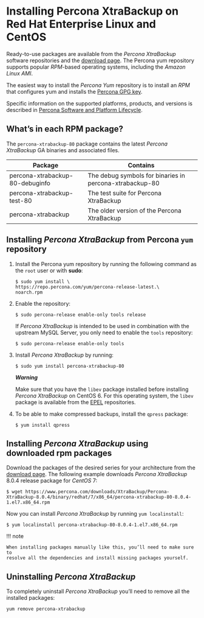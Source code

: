 # Installing Percona XtraBackup on Red Hat Enterprise Linux and CentOS

Ready-to-use packages are available from the *Percona XtraBackup* software
repositories and the [download page](https://www.percona.com/downloads/XtraBackup/). The Percona yum repository supports popular *RPM*-based operating systems, including the *Amazon
Linux AMI*.

The easiest way to install the *Percona Yum* repository is to install an *RPM*
that configures yum and installs the [Percona GPG key](https://www.percona.com/downloads/RPM-GPG-KEY-percona).

Specific information on the supported platforms, products, and versions is described in [Percona Software and Platform Lifecycle](https://www.percona.com/services/policies/percona-software-platform-lifecycle#mysql).

## What’s in each RPM package?

The `percona-xtrabackup-80` package contains the latest *Percona XtraBackup*
GA binaries and associated files.

|Package|Contains|
|--- |--- |
|percona-xtrabackup-80-debuginfo|The debug symbols for binaries in percona-xtrabackup-80|
|percona-xtrabackup-test-80|The test suite for Percona XtraBackup|
|percona-xtrabackup|The older version of the Percona XtraBackup|

## Installing *Percona XtraBackup* from Percona `yum` repository

1. Install the Percona yum repository by running the following command as the `root` user or with **sudo**: 

     ```shell
     $ sudo yum install \
     https://repo.percona.com/yum/percona-release-latest.\
     noarch.rpm
     ```

2. Enable the repository: 

     ```shell
     $ sudo percona-release enable-only tools release
     ```

    If *Percona XtraBackup* is intended to be used in combination with
    the upstream MySQL Server, you only need to enable the `tools`
    repository: 

    ```shell
    $ sudo percona-release enable-only tools
    ```

3. Install *Percona XtraBackup* by running:

    ```shell
    $ sudo yum install percona-xtrabackup-80
    ```

    **_Warning_**

    Make sure that you have the `libev` package installed before
    installing *Percona XtraBackup* on CentOS 6. For this operating system, the
    `libev` package is available from the [EPEL](https://fedoraproject.org/wiki/EPEL) repositories.

4. To be able to make compressed backups, install the `qpress` package:

    ```shell
    $ yum install qpress
    ```

## Installing *Percona XtraBackup* using downloaded rpm packages

Download the packages of the desired series for your architecture from the
[download page](https://www.percona.com/downloads/XtraBackup/). The following
example downloads *Percona XtraBackup* 8.0.4 release package for *CentOS* 7:

```shell
$ wget https://www.percona.com/downloads/XtraBackup/Percona-XtraBackup-8.0.4/binary/redhat/7/x86_64/percona-xtrabackup-80-8.0.4-1.el7.x86_64.rpm
```

Now you can install *Percona XtraBackup* by running `yum localinstall`:

```shell
$ yum localinstall percona-xtrabackup-80-8.0.4-1.el7.x86_64.rpm
```

!!! note
 
    When installing packages manually like this, you’ll need to make sure to
    resolve all the dependencies and install missing packages yourself.

## Uninstalling *Percona XtraBackup*

To completely uninstall *Percona XtraBackup* you’ll need to remove all the
installed packages: 

```shell
yum remove percona-xtrabackup
```

